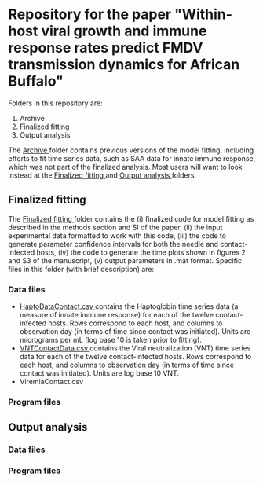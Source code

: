 # Repository for the paper "Within-host viral growth and immune response rates predict FMDV transmission dynamics for African Buffalo"

Folders in this repository are: <br />
  1. Archive
  2. Finalized fitting
  3. Output analysis 

The <ins> Archive </ins> folder contains previous versions of the model fitting, including efforts to fit time series data, such as SAA data for innate immune response, which was not part of the finalized analysis.  Most users will want to look instead at the <ins> Finalized fitting </ins> and <ins> Output analysis </ins> folders.

## Finalized fitting
The <ins> Finalized fitting </ins> folder contains the (i) finalized code for model fitting as described in the methods section and SI of the paper, (ii) the input experimental data formatted to work with this code, (iii) the code to generate parameter confidence intervals for both the needle and contact-infected hosts, (iv) the code to generate the time plots shown in figures 2 and S3 of the manuscript, (v) output parameters in .mat format.  Specific files in this folder (with brief description) are:

### Data files
- <ins> HaptoDataContact.csv </ins> contains the Haptoglobin time series data (a measure of innate immune response) for each of the twelve contact-infected hosts.  Rows correspond to each host, and columns to observation day (in terms of time since contact was initiated).  Units are micrograms per mL (log base 10 is taken prior to fitting).
- <ins> VNTContactData.csv </ins> contains the Viral neutralization (VNT) time series data for each of the twelve contact-infected hosts.  Rows correspond to each host, and columns to observation day (in terms of time since contact was initiated).  Units are log base 10 VNT.
- ViremiaContact.csv
### Program files 

## Output analysis

### Data files

### Program files
